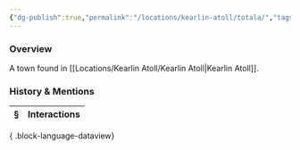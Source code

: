 ```yaml
---
{"dg-publish":true,"permalink":"/locations/kearlin-atoll/totala/","tags":["Undiscovered"],"updated":"2025-08-11T11:53:31.738+01:00"}
---
```



### Overview
A town found in [[Locations/Kearlin Atoll/Kearlin Atoll\|Kearlin Atoll]].

### History & Mentions
| § | Interactions |
| - | ------------ |

{ .block-language-dataview}